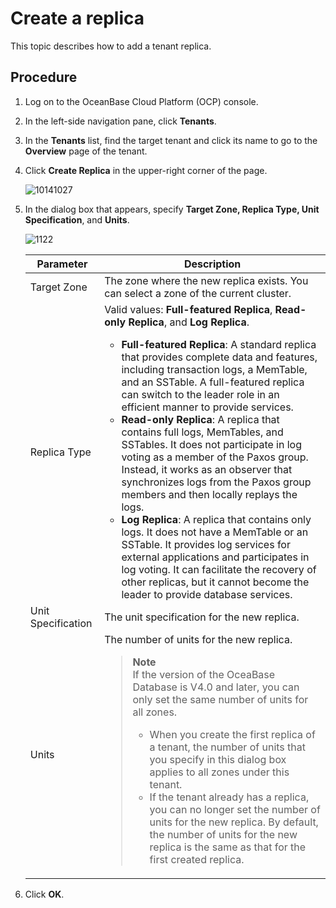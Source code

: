 # Create a replica

This topic describes how to add a tenant replica.

## Procedure

1. Log on to the OceanBase Cloud Platform (OCP) console.

2. In the left-side navigation pane, click **Tenants**.

3. In the **Tenants** list, find the target tenant and click its name to go to the **Overview** page of the tenant.

4. Click **Create Replica** in the upper-right corner of the page.

   ![10141027](https://obbusiness-private.oss-cn-shanghai.aliyuncs.com/doc/img/ocp/%E6%96%B0%E5%A2%9E%E5%89%AF%E6%9C%AC.png)

5. In the dialog box that appears, specify **Target Zone, Replica Type, Unit Specification**, and **Units**.

   ![1122](https://obbusiness-private.oss-cn-shanghai.aliyuncs.com/doc/img/ocp/%E6%96%B0%E5%BB%BA%E5%89%AF%E6%9C%AC1.png)

   | Parameter | Description |
   |---------|------|
   | Target Zone | The zone where the new replica exists. You can select a zone of the current cluster.  |
   | Replica Type | Valid values: **Full-featured Replica**, **Read-only Replica**, and **Log Replica**. <ul><li> **Full-featured Replica**: A standard replica that provides complete data and features, including transaction logs, a MemTable, and an SSTable. A full-featured replica can switch to the leader role in an efficient manner to provide services.    </li><li>**Read-only Replica**: A replica that contains full logs, MemTables, and SSTables. It does not participate in log voting as a member of the Paxos group. Instead, it works as an observer that synchronizes logs from the Paxos group members and then locally replays the logs.    </li><li> **Log Replica**: A replica that contains only logs. It does not have a MemTable or an SSTable. It provides log services for external applications and participates in log voting. It can facilitate the recovery of other replicas, but it cannot become the leader to provide database services.  </li></ul> |
   | Unit Specification | The unit specification for the new replica.  |
   | Units | The number of units for the new replica. <blockquote>**Note**</br>If the version of the OceaBase Database is V4.0 and later, you can only set the same number of units for all zones. <ul><li>When you create the first replica of a tenant, the number of units that you specify in this dialog box applies to all zones under this tenant. </li><li>If the tenant already has a replica, you can no longer set the number of units for the new replica. By default, the number of units for the new replica is the same as that for the first created replica. </blockquote> |

6. Click **OK**.

